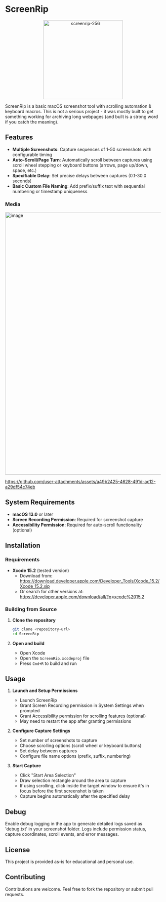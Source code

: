 # ScreenRip 

<p align="center"><img width="256" height="256" alt="screenrip-256" src="https://github.com/user-attachments/assets/2613ec87-4906-4a4a-a28c-9550b2b19ac7" /></p>


ScreenRip is a basic macOS screenshot tool with scrolling automation & keyboard macros. This is not a serious project - it was mostly built to get something working for archiving long webpages (and built is a strong word if you catch the meaning).
## Features

- **Multiple Screenshots**: Capture sequences of 1-50 screenshots with configurable timing
- **Auto-Scroll/Page Turn**: Automatically scroll between captures using scroll wheel stepping or keyboard buttons (arrows, page up/down, space, etc.)
- **Specifiable Delay**: Set precise delays between captures (0.1-30.0 seconds)
- **Basic Custom File Naming**: Add prefix/suffix text with sequential numbering or timestamp uniqueness

### Media
<img width="1080" height="850" alt="image" src="https://github.com/user-attachments/assets/889ddb23-d907-47c1-be44-ca14c167cf4d" />


https://github.com/user-attachments/assets/a49b2425-4628-491d-ac12-a29df54c74eb



## System Requirements

- **macOS 13.0** or later
- **Screen Recording Permission**: Required for screenshot capture
- **Accessibility Permission**: Required for auto-scroll functionality (optional)

## Installation

### Requirements
- **Xcode 15.2** (tested version)
    - Download from: https://download.developer.apple.com/Developer_Tools/Xcode_15.2/Xcode_15.2.xip
    - Or search for other versions at: https://developer.apple.com/download/all/?q=xcode%2015.2

### Building from Source

1. **Clone the repository**
   ```bash
   git clone <repository-url>
   cd ScreenRip
   ```

2. **Open and build**
   - Open Xcode
   - Open the `ScreenRip.xcodeproj` file
   - Press `Cmd+R` to build and run

## Usage

1. **Launch and Setup Permissions**
   - Launch ScreenRip
   - Grant Screen Recording permission in System Settings when prompted
   - Grant Accessibility permission for scrolling features (optional)
   - May need to restart the app after granting permissions

2. **Configure Capture Settings**
   - Set number of screenshots to capture
   - Choose scrolling options (scroll wheel or keyboard buttons)
   - Set delay between captures
   - Configure file name options (prefix, suffix, numbering)

3. **Start Capture**
   - Click "Start Area Selection"
   - Draw selection rectangle around the area to capture
   - If using scrolling, click inside the target window to ensure it's in focus before the first screenshot is taken
   - Capture begins automatically after the specified delay

## Debug

Enable debug logging in the app to generate detailed logs saved as 'debug.txt' in your screenshot folder. Logs include permission status, capture coordinates, scroll events, and error messages.

## License

This project is provided as-is for educational and personal use.

## Contributing

Contributions are welcome. Feel free to fork the repository or submit pull requests.
